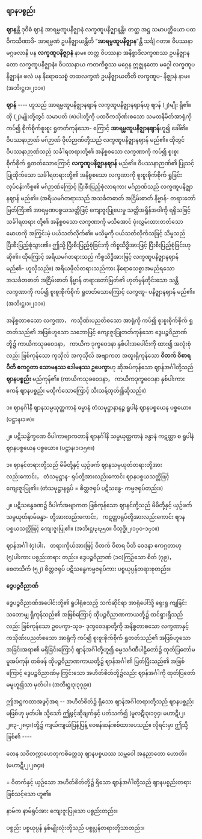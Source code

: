 ### ဈာနပစ္စည်း

**ဈာန**န္တိ ဒုဝိဓံ ဈာနံ အာရမ္မဏူပနိဇ္ဈာနံ လက္ခဏူပနိဇ္ဈာနန္တိ။ တတ္ထ အဋ္ဌ သမာပတ္တိယော ပထဝိကသိဏာဒိ-
အာရမ္မဏံ ဥပနိဇ္ဈာယန္တီတိ “**အာရမ္မဏူပနိဇ္ဈာန**”န္တိ သင်္ချံ ဂတာ။ ဝိပဿနာမဂ္ဂဖလာနိ ပန **လက္ခဏူပနိဇ္ဈာနံ**
နာမ။ တတ္ထ ဝိပဿနာ အနိစ္စာဒိလက္ခဏဿ ဥပနိဇ္ဈာနတော လက္ခဏူပနိဇ္ဈာနံ။ ဝိပဿနာယ ကတကိစ္စဿ
မဂ္ဂေန ဣဇ္ဈနတော မဂ္ဂေါ လက္ခဏူပနိဇ္ဈာနံ။ ဖလံ ပန နိရောဓသစ္စံ တထလက္ခဏံ ဥပနိဇ္ဈာယတီတိ လက္ခဏူပ-
နိဇ္ဈာနံ နာမ။ (အဘိ၊ဋ္ဌ၊၁၊၂၁၁။)

**ဈာန်** ---- ဟူသည် အာရမ္မဏူပနိဇ္ဈာနဈာန် လက္ခဏူပနိဇ္ဈာနဈာန်ဟု ဈာန် (၂)မျိုး ရှိ၏။ ထို (၂)မျိုးတို့တွင်
သမာပတ် (၈)ပါးတို့ကို ပထဝီကသိုဏ်းစသော သမထနိမိတ်အာရုံကို ကပ်၍ စိုက်စိုက်စူးစူး ရှုတတ်ကုန်သော-
ကြောင့် **အာရမ္မဏူပနိဇ္ဈာနဈာန်**ဟူ၍ ခေါ်၏။ ဝိပဿနာဉာဏ် မဂ်ဉာဏ် ဖိုလ်ဉာဏ်တို့သည် လက္ခဏူပနိဇ္ဈာနဈာန်
မည်၏။ ထိုတွင် ဝိပဿနာဉာဏ်သည် သင်္ခါရတရားတို့၏ အနိစ္စစသော လက္ခဏာကို ကပ်၍ စူးစူးစိုက်စိုက်
ရှုတတ်သောကြောင့် **လက္ခဏူပနိဇ္ဈာနဈာန်** မည်၏။ ဝိပဿနာဉာဏ်၏ ပြုသင့်ပြုထိုက်သော သင်္ခါရတရားတို့၏
အနိစ္စစသော လက္ခဏာကို စူးစူးစိုက်စိုက် ရှုခြင်းလုပ်ငန်းကိစ္စ၏ မဂ်ဉာဏ်ကြောင့် ပြီးစီးပြည့်စုံလာရကား
မဂ်ဉာဏ်သည် လက္ခဏူပနိဇ္ဈာနဈာန် မည်၏။ (အရိယမဂ်တရားသည် အသင်္ခတဓာတ် အငြိမ်းဓာတ် နိဗ္ဗာန်-
တရားတော်မြတ်ကြီး၏ အာရမ္မဏပစ္စယသတ္တိဖြင့် ကျေးဇူးပြုပေးမှု သတ္တိအရှိန်အဝါကို ရရှိသဖြင့် သင်္ခါရတရား
တို့၏ အနိစ္စစသော လက္ခဏာကို မသိအောင် ဖုံးလွှမ်းထားတတ်သော မောဟကို အကြွင်းမဲ့ ပယ်သတ်လိုက်၏။
မသိမှုကို ပယ်သတ်လိုက်သဖြင့် သိမှုသည် ပြီးစီးပြည့်စုံသွား၏။ ဤသို့ ပြီးစီးပြည့်စုံခြင်းကို ကိစ္စသိဒ္ဓိအားဖြင့်
ပြီးစီးပြည့်စုံခြင်းဟု ဆို၏။ ထိုကြောင့် အရိယမဂ်တရားသည် ကိစ္စသိဒ္ဓိအားဖြင့် လက္ခဏူပနိဇ္ဈာနဈာန် မည်၏-
ဟူလိုသည်။) အရိယဖိုလ်တရားသည်ကား နိရောဓသစ္စာအမည်ရသော အသင်္ခတဓာတ် အငြိမ်းဓာတ် နိဗ္ဗာန်
တရားတော်မြတ်၏ ဟုတ်မှန်တိုင်းသော သန္တိလက္ခဏာကို ကပ်၍ စူးစူးစိုက်စိုက် ရှုတတ်သောကြောင့် လက္ခဏူ-
ပနိဇ္ဈာနဈာန် မည်၏။ (အဘိ၊ဋ္ဌ၊၁၊၂၁၁။)

အနိစ္စတာစသော လက္ခဏာ， ကသိုဏ်းပညတ်စသော အာရုံကို ကပ်၍ စူးစူးစိုက်စိုက် ရှုတတ်သည်၏
အဖြစ်ဟူသော သဘောဖြင့် ကျေးဇူးပြုတတ်ကုန်သော ဒွေပဉ္စဝိညာဏ်တို့၌ ကာယိကသုခဝေဒနာ， ကာယိက
ဒုက္ခဝေဒနာ နှစ်ပါးအပေါင်းကို ထား၍ အလုံးစုံလည်း ဖြစ်ကုန်သော ကုသိုလ် အကုသိုလ် အဗျာကတ
အထူးရှိကုန်သော **ဝိတက် ဝိစာရ ပီတိ ဧကဂ္ဂတာ သောမနဿ ဒေါမနဿ ဥပေက္ခာ**ဟု ဆိုအပ်ကုန်သော
ဈာန်အင်္ဂါတို့သည် **ဈာနပစ္စည်း** မည်ကုန်၏။ (ကာယိကသုခဝေဒနာ， ကာယိကဒုက္ခဝေဒနာ နှစ်ပါးကား ဧကန်
ဈာနပစ္စည်း မထိုက်သောကြောင့် သီးသန့်ထုတ်၍ဆိုသည်။)

၁။ ဈာနင်္ဂါနိ ဈာနသမ္ပယုတ္တကာနံ ဓမ္မာနံ တံသမုဋ္ဌာနာနဉ္စ ရူပါနံ ဈာနပစ္စယေန ပစ္စယော။ (ပဋ္ဌာန၊၁၊၈)။

၂။ ပဋိသန္ဓိက္ခဏေ ဝိပါကာဗျာကတာနိ ဈာနင်္ဂါနိ သမ္ပယုတ္တကာနံ ခန္ဓာနံ ကဋတ္တာ စ ရူပါနံ ဈာနပစ္စယေန
ပစ္စယော။ (ပဋ္ဌာန၊၁၊၁၅၈။)

၁။ ဈာနင်တရားတို့သည် မိမိတို့နှင့် ယှဉ်ဖက် ဈာနသမ္ပယုတ်တရားတို့အားလည်းကောင်း， တံသမုဋ္ဌာန-
ရုပ်တို့အားလည်းကောင်း ဈာနပစ္စယသတ္တိဖြင့် ကျေးဇူးပြု၏။ (တံသမုဋ္ဌာနရုပ် = စိတ္တဇရုပ် ပဋိသန္ဓေ-
ကမ္မဇရုပ်တည်း။)

၂။ ပဋိသန္ဓေခဏ၌ ဝိပါက်အဗျာကတ ဖြစ်ကုန်သော ဈာနင်တို့သည် မိမိတို့နှင့် ယှဉ်ဖက် သမ္ပယုတ်နာမ်ခန္ဓာ-
တို့အားလည်းကောင်း， ကဋတ္တာရုပ်တို့အားလည်းကောင်း ဈာနပစ္စယသတ္တိဖြင့် ကျေးဇူးပြု၏။
<r>(အဘိ၊ဋ္ဌ၊၃၊၃၅၀။ ဝိသုဒ္ဓိ၊၂၊၁၇၀-၁၇၁။)</r>

ဈာန်အင်္ဂါ (၇)ပါး， တရားကိုယ်အားဖြင့် ဝိတက် ဝိစာရ ပီတိ ဝေဒနာ ဧကဂ္ဂတာဟု (၅)ပါးကား ပစ္စည်းတရား
တည်း။ ဒွေပဉ္စဝိညာဏ် (၁၀)ကြဉ်သော စိတ် (၇၉)， စေတသိက် (၅၂) စိတ္တဇရုပ် ပဋိသန္ဓေကမ္မဇရုပ်ကား
ပစ္စယုပ္ပန်တရားစုတည်း။

**ဒွေပဉ္စဝိညာဏ်**

ဒွေပဉ္စဝိညာဏ်အပေါင်းတို့၏ ရူပါရုံစသည့် သက်ဆိုင်ရာ အာရုံပေါ်သို့ ရှေးရှု ကျခြင်းသဘောမျှ
ရှိကုန်သည်၏ အဖြစ်ကြောင့် ထိုပဉ္စဝိညာဏကာယတို့၌ ထင်ရှားရှိသည်လည်း ဖြစ်ကုန်သော ဥပေက္ခာ-သုခ-
ဒုက္ခဝေဒနာတို့ကို အနိစ္စတာစသော လက္ခဏာနှင့် ကသိုဏ်းပညတ်စသော အာရုံကို ကပ်၍ စူးစူးစိုက်စိုက်
ရှုတတ်သည်၏ အဖြစ်ဟူသော အခြင်းအရာ၏ မရှိခြင်းကြောင့် ဈာန်အင်္ဂါတို့ဟူ၍ ဓမ္မသင်္ဂဏီပါဠိတော်၌
ထုတ်ပြတော်မမူအပ်ကုန်၊ တစ်ဖန် ထိုပဉ္စဝိညာဏကာယတို့၌ ဈာန်အင်္ဂါ၏ ပြတ်ပြီးသည်၏ အဖြစ်ကြောင့်
ဒွေပဉ္စဝိညာဏ်မှ ကြွင်းသော အဟိတ်စိတ်တို့၌လည်း ဈာန်အင်္ဂါကို ထုတ်ပြတော်မမူဟူ၍သာ မှတ်ပါ။
<r>(အဘိ၊ဋ္ဌ၊၃၊၃၇၉။)</r>

ဤအဋ္ဌကထာအဖွင့်အရ -- အဟိတ်စိတ်၌ ရှိသော ဈာန်အင်္ဂါတရားတို့သည် ဈာနပစ္စည်းမဖြစ်ဟု မှတ်ပါ။
သို့သော် ဤဖွင့်ဆိုချက်နှင့် ပတ်သက်၍ (မူလဋီ၊၃၊၁၇၄၊ မဟာဋီ၊၂၊၂၈၃-၂၈၄။)တို့၌ ကျယ်ကျယ်ပြန့်ပြန့်
ဝေဖန်ဆန်းစစ်ထားပေသည်။ လိုရင်းမှာ ဤသို့ဖြစ်၏ ----

တေန သဝိတက္ကာဟေတုကစိတ္တေသု ဈာနပစ္စယဿ သမ္ဘဝေါ အနုညာတော ဟောတိ။
(မဟာဋီ၊၂၊၂၈၄။)

= ဝိတက်နှင့် ယှဉ်သော အဟိတ်စိတ်တို့၌ ရှိသော ဈာန်အင်္ဂါတို့သည် ဈာနပစ္စည်းတရား ဖြစ်သင့်သော
ဟူ၏။

နာမ်က နာမ်ရုပ်အား ကျေးဇူးပြုသော ပစ္စည်းတည်း။

ပစ္စည်း ပစ္စယုပ္ပန် နှစ်မျိုးလုံးတို့သည် ပစ္စုပ္ပန်တရားတို့သာတည်း။
